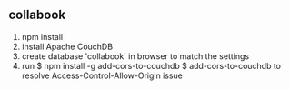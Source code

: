## collabook

1. npm install
2. install Apache CouchDB
3. create database 'collabook' in browser to match the settings
4. run
$ npm install -g add-cors-to-couchdb
$ add-cors-to-couchdb
to resolve Access-Control-Allow-Origin issue